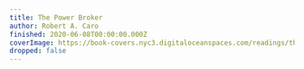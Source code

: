 ```yaml
---
title: The Power Broker
author: Robert A. Caro
finished: 2020-06-08T00:00:00.000Z
coverImage: https://book-covers.nyc3.digitaloceanspaces.com/readings/the-power-broker-01.jpg
dropped: false
---
```


